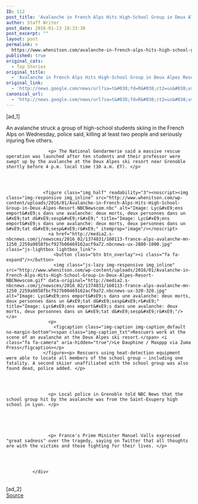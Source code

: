 ```yaml
---
ID: 112
post_title: 'Avalanche in French Alps Hits High-School Group in Deux Alpes Resort &#8211; NBCNews.com'
author: Staff Writer
post_date: 2016-01-13 18:33:38
post_excerpt: ""
layout: post
permalink: >
  https://www.whenitson.com/avalanche-in-french-alps-hits-high-school-group-in-deux-alpes-resort-nbcnews-com/
published: true
original_cats:
  - Top Stories
original_title:
  - 'Avalanche in French Alps Hits High-School Group in Deux Alpes Resort - NBCNews.com'
original_link:
  - 'http://news.google.com/news/url?sa=t&#038;fd=R&#038;ct2=us&#038;usg=AFQjCNF6e0DhBhC0cSL0AsXc_YNRVlaZIA&#038;clid=c3a7d30bb8a4878e06b80cf16b898331&#038;cid=52779029330032&#038;ei=gZiWVsCiM6LGwAH4qrUw&#038;url=http://www.nbcnews.com/news/world/avalanche-french-alps-sweeps-away-high-school-group-killing-least-n495821'
canonical_url:
  - 'http://news.google.com/news/url?sa=t&#038;fd=R&#038;ct2=us&#038;usg=AFQjCNF6e0DhBhC0cSL0AsXc_YNRVlaZIA&#038;clid=c3a7d30bb8a4878e06b80cf16b898331&#038;cid=52779029330032&#038;ei=gZiWVsCiM6LGwAH4qrUw&#038;url=http://www.nbcnews.com/news/world/avalanche-french-alps-sweeps-away-high-school-group-killing-least-n495821'
---
```

 [ad_1]
<br><div itemprop="articleBody" readability="51.838021338506">
                    <p> An avalanche struck a group of high-school students skiing in the French Alps on Wednesday, police said, killing at least two people and seriously injuring five others. </p>
                
              
              
              
                    <p> The National Gendarmerie said a massive rescue operation was launched after ten students and their professor were swept up by the avalanche at the Deux Alpes ski resort near Grenoble shortly before 4 p.m. local time (10 a.m. ET). </p>
                
              
              
              
                  <figure class="img_half" readability="3"><noscript><img class="img-responsive img_inline" src="http://www.whenitson.com/wp-content/uploads/2016/01/Avalanche-in-French-Alps-Hits-High-School-Group-in-Deux-Alpes-Resort-NBCNewscom.nbc" alt="Image: Lyc&#xE9;ens emport&#xE9;s dans une avalanche: deux morts, deux personnes dans un &#xE9;tat d&#xE9;sesp&#xE9;r&#xE9;" title="Image: Lyc&#xE9;ens emport&#xE9;s dans une avalanche: deux morts, deux personnes dans un &#xE9;tat d&#xE9;sesp&#xE9;r&#xE9;" itemprop="image"/></noscript>
                    <a href="http://media2.s-nbcnews.com/j/newscms/2016_02/1374831/160113-france-alps-avalanche-mn-1250_2259a9858fbcf927b00469162acf9a72.nbcnews-ux-2880-1000.jpg" class="js-lightbox lightbox_link">
                      <button class="btn btn_overlay"><i class="fa fa-expand"/></button>
                      <img class="js-lazy img-responsive img_inline" src="http://www.whenitson.com/wp-content/uploads/2016/01/Avalanche-in-French-Alps-Hits-High-School-Group-in-Deux-Alpes-Resort-NBCNewscom.gif" data-original="http://media2.s-nbcnews.com/j/newscms/2016_02/1374831/160113-france-alps-avalanche-mn-1250_2259a9858fbcf927b00469162acf9a72.nbcnews-ux-320-320.jpg" alt="Image: Lyc&#xE9;ens emport&#xE9;s dans une avalanche: deux morts, deux personnes dans un &#xE9;tat d&#xE9;sesp&#xE9;r&#xE9;" title="Image: Lyc&#xE9;ens emport&#xE9;s dans une avalanche: deux morts, deux personnes dans un &#xE9;tat d&#xE9;sesp&#xE9;r&#xE9;"/></a>
                    <p>
                      <figcaption class="img-caption img-caption_default no-margin-bottom"><span class="img-caption_txt">Rescuers work at the scene of an avalanche at the Deux Alpes ski resort.</span> <i class="fa fa-camera" aria-hidden="true"/>Le Dauphine / Maxppp via Zuma Press</figcaption></p>
                  </figure><p> Rescuers using heat-detection equipment were able to locate all members of the school group — including one fatality. A second skiier unaffiliated with the school group was also found dead, police added. </p>
                
              
              
              
                    <p> Local police in Grenoble told NBC News that the school group hit by the avalanche was from the Saint-Exupery high school in Lyon. </p>
                
              
                    
              
              
                    <p> France's Prime Minister Manuel Valls expressed "great sadness" over the tragedy, saying on Twitter that all thoughts are with the victims and those fighting for their lives. </p>
                
              
              
              
              </div>
<br>[ad_2]
<br><a href="http://news.google.com/news/url?sa=t&#038;fd=R&#038;ct2=us&#038;usg=AFQjCNF6e0DhBhC0cSL0AsXc_YNRVlaZIA&#038;clid=c3a7d30bb8a4878e06b80cf16b898331&#038;cid=52779029330032&#038;ei=gZiWVsCiM6LGwAH4qrUw&#038;url=http://www.nbcnews.com/news/world/avalanche-french-alps-sweeps-away-high-school-group-killing-least-n495821">Source </a>
